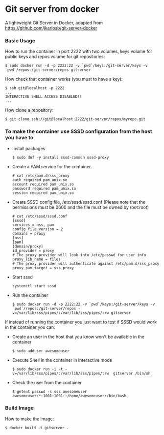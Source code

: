 # Git server from docker

A lightweight Git Server in Docker, adapted from <https://github.com/jkarlosb/git-server-docker>

### Basic Usage

How to run the container in port 2222 with two volumes, keys volume for public keys and repos volume for git repositories:

    $ sudo docker run -d -p 2222:22 -v `pwd`/keys:/git-server/keys -v `pwd`/repos:/git-server/repos gitserver

How check that container works (you must to have a key):

    $ ssh git@localhost -p 2222
    ...
    INTERACTIVE SHELL ACCESS DISABLED!!
    ...

How clone a repository:

    $ git clone ssh://git@localhost:2222/git-server/repos/myrepo.git

### To make the container use SSSD configuration from the host you have to

*   Install packages

        $ sudo dnf -y install sssd-common sssd-proxy

*   Create a PAM service for the container.

        # cat /etc/pam.d/sss_proxy
        auth required pam_unix.so
        account required pam_unix.so
        password required pam_unix.so
        session required pam_unix.so

*   Create SSSD config file, /etc/sssd/sssd.conf (Please note that the permissions
    must be 0600 and the file must be owned by root:root)

        # cat /etc/sssd/sssd.conf
        [sssd]
        services = nss, pam
        config_file_version = 2
        domains = proxy
        [nss]
        [pam]
        [domain/proxy]
        id_provider = proxy
        # The proxy provider will look into /etc/passwd for user info
        proxy_lib_name = files
        # The proxy provider will authenticate against /etc/pam.d/sss_proxy
        proxy_pam_target = sss_proxy

*   Start sssd

        systemctl start sssd

*   Run the container

        $ sudo docker run -d -p 2222:22 -v `pwd`/keys:/git-server/keys -v `pwd`/repos:/git-server/repos -v=/var/lib/sss/pipes/:/var/lib/sss/pipes/:rw gitserver


If instead of running the container you just want to test if SSSD would work
in the container you can:

*   Create an user in the host that you know won't be available in the container

        $ sudo adduser awesomeuser

*   Execute Shell in the container in interactive mode

        $ sudo docker run -i -t -v=/var/lib/sss/pipes/:/var/lib/sss/pipes/:rw  gitserver /bin/sh

*   Check the user from the container

        $ getent passwd -s sss awesomeuser
        awesomeuser:*:1001:1001::/home/awesomeuser:/bin/bash

### Build Image

How to make the image:

    $ docker build -t gitserver .
